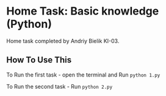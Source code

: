 # Home Task: Basic knowledge (Python)
Home task completed by Andriy Bielik KI-03.
## How To Use This
To Run the first task - open the terminal and Run `python 1.py` 

To Run the second task - Run `python 2.py`
